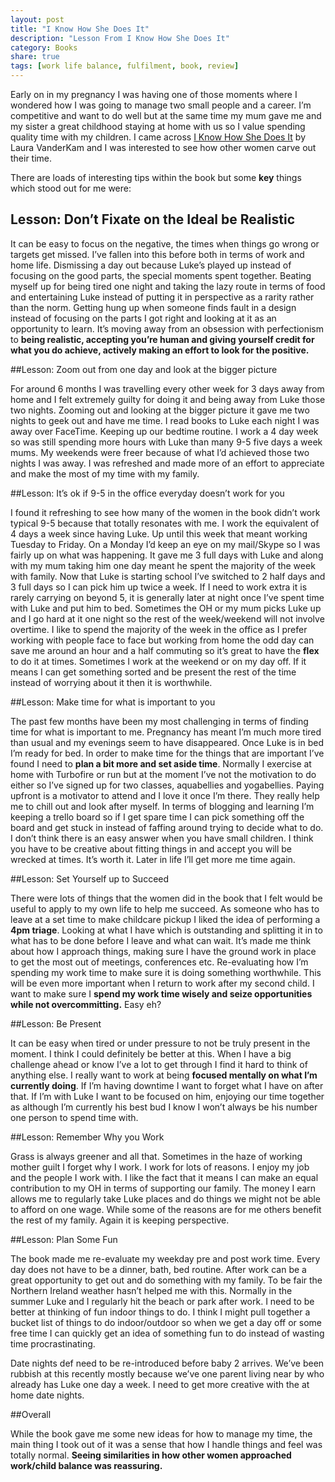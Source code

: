 ```yaml
---
layout: post
title: "I Know How She Does It"
description: "Lesson From I Know How She Does It"
category: Books
share: true
tags: [work life balance, fulfilment, book, review]
---
```

Early on in my pregnancy I was having one of those moments where I wondered how I was going to manage two small people and a career. I’m competitive and want to do well but at the same time my mum gave me and my sister a great childhood staying at home with us so I value spending quality time with my children. I came across [I Know How She Does It](http://www.amazon.co.uk/Know-How-She-Does-Successful/dp/159184732X) by Laura VanderKam and I was interested to see how other women carve out their time.

There are loads of interesting tips within the book but some **key** things which stood out for me were:

## Lesson: Don’t Fixate on the Ideal be Realistic

It can be easy to focus on the negative, the times when things go wrong or targets get missed. I’ve fallen into this before both in terms of work and home life. Dismissing a day out because Luke’s played up instead of focusing on the good parts, the special moments spent together. Beating myself up for being tired one night and taking the lazy route in terms of food and entertaining Luke instead of putting it in perspective as a rarity rather than the norm. Getting hung up when someone finds fault in a design instead of focusing on the parts I got right and looking at it as an opportunity to learn. It’s moving away from an obsession with perfectionism to **being realistic, accepting you’re human and giving yourself credit for what you do achieve, actively making an effort to look for the positive.**

##Lesson: Zoom out from one day and look at the bigger picture

For around 6 months I was travelling every other week for 3 days away from home and I felt extremely guilty for doing it and being away from Luke those two nights. Zooming out and looking at the bigger picture it gave me two nights to geek out and have me time. I read books to Luke each night I was away over FaceTime. Keeping up our bedtime routine. I work a 4 day week so was still spending more hours with Luke than many 9-5 five days a week mums. My weekends were freer because of what I’d achieved those two nights I was away. I was refreshed and made more of an effort to appreciate and make the most of my time with my family.

##Lesson: It’s ok if 9-5 in the office everyday doesn’t work for you

I found it refreshing to see how many of the women in the book didn’t work typical 9-5 because that totally resonates with me. I work the equivalent of 4 days a week since having Luke. Up until this week that meant working Tuesday to Friday. On a Monday I’d keep an eye on my mail/Skype so I was fairly up on what was happening. It gave me 3 full days with Luke and along with my mum taking him one day meant he spent the majority of the week with family. Now that Luke is starting school I’ve switched to 2 half days and 3 full days so I can pick him up twice a week. If I need to work extra it is rarely carrying on beyond 5, it is generally later at night once I’ve spent time with Luke and put him to bed. Sometimes the OH or my mum picks Luke up and I go hard at it one night so the rest of the week/weekend will not involve overtime. I like to spend the majority of the week in the office as I prefer working with people face to face but working from home the odd day can save me around an hour and a half commuting so it’s great to have the **flex** to do it at times. Sometimes I work at the weekend or on my day off. If it means I can get something sorted and be present the rest of the time instead of worrying about it then it is worthwhile.

##Lesson: Make time for what is important to you

The past few months have been my most challenging in terms of finding time for what is important to me. Pregnancy has meant I’m much more tired than usual and my evenings seem to have disappeared. Once Luke is in bed I’m ready for bed. In order to make time for the things that are important I’ve found I need to **plan a bit more and set aside time**. Normally I exercise at home with Turbofire or run but at the moment I’ve not the motivation to do either so I’ve signed up for two classes, aquabellies and yogabellies. Paying upfront is a motivator to attend and I love it once I’m there. They really help me to chill out and look after myself. In terms of blogging and learning I’m keeping a trello board so if I get spare time I can pick something off the board and get stuck in instead of faffing around trying to decide what to do. I don’t think there is an easy answer when you have small children. I think you have to be creative about fitting things in and accept you will be wrecked at times. It’s worth it. Later in life I’ll get more me time again.

##Lesson: Set Yourself up to Succeed

There were lots of things that the women did in the book that I felt would be useful to apply to my own life to help me succeed. As someone who has to leave at a set time to make childcare pickup I liked the idea of performing a **4pm triage**. Looking at what I have which is outstanding and splitting it in to what has to be done before I leave and what can wait. It’s made me think about how I approach things, making sure I have the ground work in place to get the most out of meetings, conferences etc. Re-evaluating how I’m spending my work time to make sure it is doing something worthwhile. This will be even more important when I return to work after my second child. I want to make sure I **spend my work time wisely and seize opportunities while not overcommitting.** Easy eh?

##Lesson: Be Present

It can be easy when tired or under pressure to not be truly present in the moment. I think I could definitely be better at this. When I have a big challenge ahead or know I’ve a lot to get through I find it hard to think of anything else. I really want to work at being **focused mentally on what I’m currently doing**. If I’m having downtime I want to forget what I have on after that. If I’m with Luke I want to be focused on him, enjoying our time together as although I’m currently his best bud I know I won’t always be his number one person to spend time with.

##Lesson: Remember Why you Work

Grass is always greener and all that. Sometimes in the haze of working mother guilt I forget why I work. I work for lots of reasons. I enjoy my job and the people I work with. I like the fact that it means I can make an equal contribution to my OH in terms of supporting our family. The money I earn allows me to regularly take Luke places and do things we might not be able to afford on one wage. While some of the reasons are for me others benefit the rest of my family. Again it is keeping perspective.

##Lesson: Plan Some Fun

The book made me re-evaluate my weekday pre and post work time. Every day does not have to be a dinner, bath, bed routine. After work can be a great opportunity to get out and do something with my family. To be fair the Northern Ireland weather hasn’t helped me with this. Normally in the summer Luke and I regularly hit the beach or park after work. I need to be better at thinking of fun indoor things to do. I think I might pull together a bucket list of things to do indoor/outdoor so when we get a day off or some free time I can quickly get an idea of something fun to do instead of wasting time procrastinating.

Date nights def need to be re-introduced before baby 2 arrives. We’ve been rubbish at this recently mostly because we’ve one parent living near by who already has Luke one day a week. I need to get more creative with the at home date nights.

##Overall

While the book gave me some new ideas for how to manage my time, the main thing I took out of it was a sense that how I handle things and feel was totally normal. **Seeing similarities in how other women approached work/child balance was reassuring.**